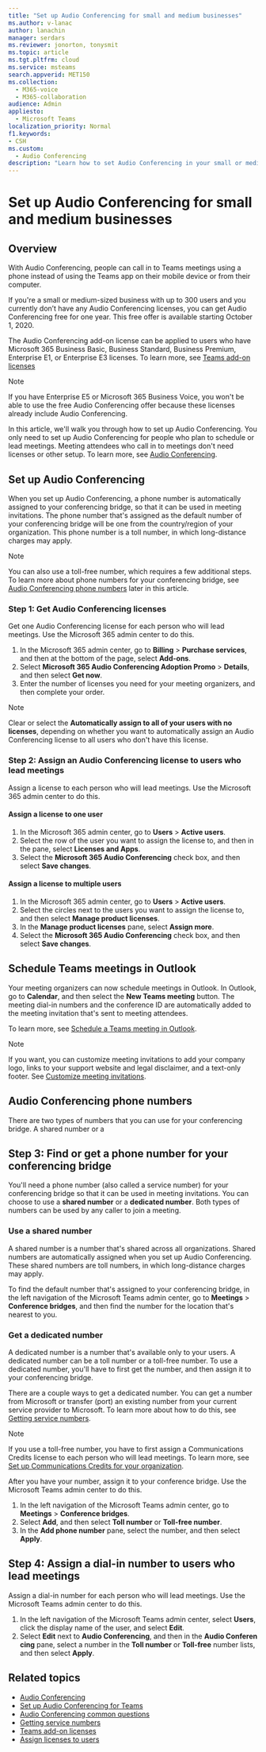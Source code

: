 ```yaml
---
title: "Set up Audio Conferencing for small and medium businesses"
ms.author: v-lanac
author: lanachin
manager: serdars
ms.reviewer: jonorton, tonysmit
ms.topic: article
ms.tgt.pltfrm: cloud
ms.service: msteams
search.appverid: MET150
ms.collection: 
  - M365-voice
  - M365-collaboration
audience: Admin
appliesto: 
  - Microsoft Teams
localization_priority: Normal
f1.keywords:
- CSH
ms.custom: 
  - Audio Conferencing
description: "Learn how to set Audio Conferencing in your small or medium business for people who need to use a phone to call in to meetings. "
---
```


# Set up Audio Conferencing for small and medium businesses

## Overview

With Audio Conferencing, people can call in to Teams meetings using a phone instead of using the Teams app on their mobile device or from their computer.  

If you're a small or medium-sized business with up to 300 users and you currently don’t have any Audio Conferencing licenses, you can get Audio Conferencing free for one year. This free offer is available starting October 1, 2020.

The Audio Conferencing add-on license can be applied to users who have Microsoft 365 Business Basic, Business Standard, Business Premium, Enterprise E1, or Enterprise E3 licenses. To learn more, see [Teams add-on licenses](teams-add-on-licensing/microsoft-teams-add-on-licensing.md)

> [!NOTE]
> If you have Enterprise E5 or Microsoft 365 Business Voice, you won't be able to use the free Audio Conferencing offer because these licenses already include Audio Conferencing.

In this article, we'll walk you through how to set up Audio Conferencing. You only need to set up Audio Conferencing for people who plan to schedule or lead meetings. Meeting attendees who call in to meetings don't need licenses or other setup. To learn more, see [Audio Conferencing](audio-conferencing-in-office-365.md).

## Set up Audio Conferencing 

When you set up Audio Conferencing, a phone number is automatically assigned to your conferencing bridge, so that it can be used in meeting invitations. The phone number that's assigned as the default number of your conferencing bridge will be one from the country/region of your organization. This phone number is a toll number, in which long-distance charges may apply.

> [!NOTE]
> You can also use a toll-free number, which requires a few additional steps. To learn more about phone numbers for your conferencing bridge, see [Audio Conferencing phone numbers](#audio-conferencing-phone-numbers) later in this article.

### Step 1: Get Audio Conferencing licenses

Get one Audio Conferencing license for each person who will lead meetings. Use the Microsoft 365 admin center to do this.

1. In the Microsoft 365 admin center, go to **Billing** > **Purchase services**, and then at the bottom of the page, select **Add-ons**. 
2. Select **Microsoft 365 Audio Conferencing Adoption Promo** > **Details**, and then select **Get now**.
3. Enter the number of licenses you need for your meeting organizers, and then complete your order.

> [!NOTE]
> Clear or select the **Automatically assign to all of your users with no licenses**, depending on whether you want to automatically assign an Audio Conferencing license to all users who don't have this license.

### Step 2: Assign an Audio Conferencing license to users who lead meetings

Assign a license to each person who will lead meetings. Use the Microsoft 365 admin center to do this.

#### Assign a license to one user

1. In the Microsoft 365 admin center, go to **Users** > **Active users**.  
2. Select the row of the user you want to assign the license to, and then in the pane, select **Licenses and Apps**.
3. Select the **Microsoft 365 Audio Conferencing** check box, and then select **Save changes**. 

#### Assign a license to multiple users

1. In the Microsoft 365 admin center, go to **Users** > **Active users**.  
2. Select the circles next to the users you want to assign the license to, and then select **Manage product licenses**.
3. In the **Manage product licenses** pane, select **Assign more**.
4. Select the **Microsoft 365 Audio Conferencing** check box, and then select **Save changes**.  

## Schedule Teams meetings in Outlook

Your meeting organizers can now schedule meetings in Outlook. In Outlook, go to **Calendar**, and then select the **New Teams meeting** button. The meeting dial-in numbers and the conference ID are automatically added to the meeting invitation that's sent to meeting attendees.

To learn more, see [Schedule a Teams meeting in Outlook](https://support.microsoft.com/office/schedule-a-teams-meeting-from-outlook-883cc15c-580f-441a-92ea-0992c00a9b0f).

> [!NOTE]
> If you want, you can customize meeting invitations to add your company logo, links to your support website and legal disclaimer, and a text-only footer. See [Customize meeting invitations](meeting-settings-in-teams.md#customize-meeting-invitations).

## Audio Conferencing phone numbers

There are two types of numbers that you can use for your conferencing bridge. A shared number or a

## Step 3: Find or get a phone number for your conferencing bridge

You'll need a phone number (also called a service number) for your conferencing bridge so that it can be used in meeting invitations. You can choose to use a **shared number** or a **dedicated number**. Both types of numbers can be used by any caller to join a meeting.

### Use a shared number

A shared number is a number that's shared across all organizations. Shared numbers are automatically assigned when you set up Audio Conferencing. These shared numbers are toll numbers, in which long-distance charges may apply.

To find the default number that's assigned to your conferencing bridge, in the left navigation of the Microsoft Teams admin center, go to **Meetings** > **Conference bridges**, and then find the number for the location that's nearest to you.

### Get a dedicated number

A dedicated number is a number that's available only to your users. A dedicated number can be a toll number or a toll-free number. To use a dedicated number, you'll have to first get the number, and then assign it to your conferencing bridge.  

There are a couple ways to get a dedicated number. You can get a number from Microsoft or transfer (port) an existing number from your current service provider to Microsoft. To learn more about how to do this, see [Getting service numbers](getting-service-phone-numbers.md).

> [!NOTE]
> If you use a toll-free number, you have to first assign a Communications Credits license to each person who will lead meetings. To learn more, see [Set up Communications Credits for your organization](set-up-communications-credits-for-your-organization.md).

After you have your number, assign it to your conference bridge. Use the Microsoft Teams admin center to do this.

1. In the left navigation of the Microsoft Teams admin center, go to **Meetings** > **Conference bridges**.
2. Select **Add**, and then select **Toll number** or **Toll-free number**.
3. In the **Add phone number** pane, select the number, and then select **Apply**.

## Step 4: Assign a dial-in number to users who lead meetings

Assign a dial-in number for each person who will lead meetings. Use the Microsoft Teams admin center to do this.

1. In the left navigation of the Microsoft Teams admin center, select **Users**, click the display name of the user, and select **Edit**.
2. Select **Edit** next to **Audio Conferencing**, and then in the **Audio Conferencing** pane, select a number in the **Toll number** or **Toll-free** number lists, and then select **Apply**.

## Related topics

- [Audio Conferencing](audio-conferencing-in-office-365.md)
- [Set up Audio Conferencing for Teams](set-up-audio-conferencing-in-teams.md)
- [Audio Conferencing common questions](audio-conferencing-common-questions.md)
- [Getting service numbers](getting-service-phone-numbers.md)
- [Teams add-on licenses](teams-add-on-licensing/microsoft-teams-add-on-licensing.md)
- [Assign licenses to users](https://docs.microsoft.com/microsoft-365/admin/manage/assign-licenses-to-users)
